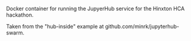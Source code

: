 Docker container for running the JupyerHub service for the Hinxton HCA hackathon.

Taken from the "hub-inside" example at github.com/minrk/jupyterhub-swarm.
